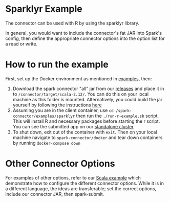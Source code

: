 # Sparklyr Example

The connector can be used with R by using the sparklyr library. 

In general, you would want to include the connector's fat JAR into Spark's config, then define the appropriate connector options into the option list for a read or write.

# How to run the example

First, set up the Docker environment as mentioned in [examples](/examples/README.md), then:
1. Download the spark connector "all" jar from our [releases](https://github.com/vertica/spark-connector/releases) and place it in to `/connector/target/scala-2.12/`. You can do this on your local machine as this folder is mounted. Alternatively, you could build the jar yourself by following the instructions [here](/CONTRIBUTING.md)
2. Assuming you are in the client container, use `cd /spark-connector/examples/sparklyr` then run the `./run-r-example.sh` script. This will install R and necessary packages before starting the r script. You can see the submitted app on our [standalone cluster](localhost:8080)
3. To shut down, exit out of the container with `exit`. Then on your local machine navigate to `spark-connector/docker` and tear down containers by running `docker-compose down`

# Other Connector Options

For examples of other options, refer to our [Scala example](/examples/scala) which demonstrate how to configure the different connector options. While it is in a different language, the ideas are transferable; set the correct options, include our connector JAR, then spark-submit.
